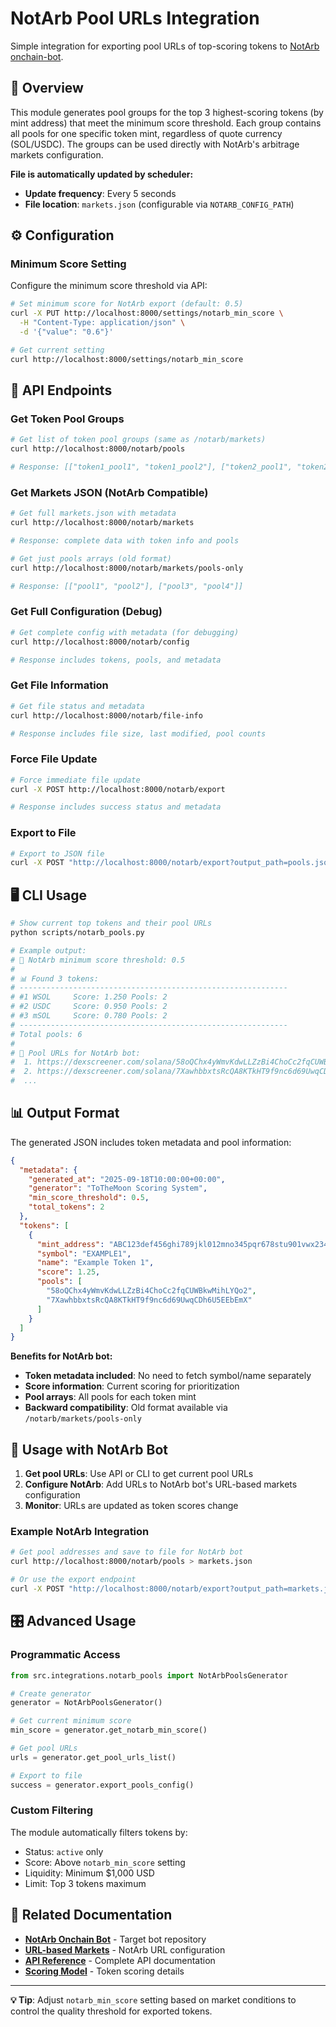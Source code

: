# NotArb Pool URLs Integration

Simple integration for exporting pool URLs of top-scoring tokens to [NotArb onchain-bot](https://github.com/NotArb/Release/tree/main/onchain-bot).

## 🎯 Overview

This module generates pool groups for the top 3 highest-scoring tokens (by mint address) that meet the minimum score threshold. Each group contains all pools for one specific token mint, regardless of quote currency (SOL/USDC). The groups can be used directly with NotArb's arbitrage markets configuration.

**File is automatically updated by scheduler:**
- **Update frequency**: Every 5 seconds
- **File location**: `markets.json` (configurable via `NOTARB_CONFIG_PATH`)

## ⚙️ Configuration

### Minimum Score Setting

Configure the minimum score threshold via API:

```bash
# Set minimum score for NotArb export (default: 0.5)
curl -X PUT http://localhost:8000/settings/notarb_min_score \
  -H "Content-Type: application/json" \
  -d '{"value": "0.6"}'

# Get current setting
curl http://localhost:8000/settings/notarb_min_score
```

## 🔌 API Endpoints

### Get Token Pool Groups

```bash
# Get list of token pool groups (same as /notarb/markets)
curl http://localhost:8000/notarb/pools

# Response: [["token1_pool1", "token1_pool2"], ["token2_pool1", "token2_pool2", "token2_pool3"]]
```

### Get Markets JSON (NotArb Compatible)

```bash
# Get full markets.json with metadata
curl http://localhost:8000/notarb/markets

# Response: complete data with token info and pools

# Get just pools arrays (old format)
curl http://localhost:8000/notarb/markets/pools-only

# Response: [["pool1", "pool2"], ["pool3", "pool4"]]
```

### Get Full Configuration (Debug)

```bash
# Get complete config with metadata (for debugging)
curl http://localhost:8000/notarb/config

# Response includes tokens, pools, and metadata
```

### Get File Information

```bash
# Get file status and metadata
curl http://localhost:8000/notarb/file-info

# Response includes file size, last modified, pool counts
```

### Force File Update

```bash
# Force immediate file update
curl -X POST http://localhost:8000/notarb/export

# Response includes success status and metadata
```

### Export to File

```bash
# Export to JSON file
curl -X POST "http://localhost:8000/notarb/export?output_path=pools.json"
```

## 🖥️ CLI Usage

```bash
# Show current top tokens and their pool URLs
python scripts/notarb_pools.py

# Example output:
# 🎯 NotArb minimum score threshold: 0.5
# 
# 📊 Found 3 tokens:
# ------------------------------------------------------------
# #1 WSOL     Score: 1.250 Pools: 2
# #2 USDC     Score: 0.950 Pools: 2  
# #3 mSOL     Score: 0.780 Pools: 2
# ------------------------------------------------------------
# Total pools: 6
# 
# 🔗 Pool URLs for NotArb bot:
#  1. https://dexscreener.com/solana/58oQChx4yWmvKdwLLZzBi4ChoCc2fqCUWBkwMihLYQo2
#  2. https://dexscreener.com/solana/7XawhbbxtsRcQA8KTkHT9f9nc6d69UwqCDh6U5EEbEmX
#  ...
```

## 📊 Output Format

The generated JSON includes token metadata and pool information:

```json
{
  "metadata": {
    "generated_at": "2025-09-18T10:00:00+00:00",
    "generator": "ToTheMoon Scoring System",
    "min_score_threshold": 0.5,
    "total_tokens": 2
  },
  "tokens": [
    {
      "mint_address": "ABC123def456ghi789jkl012mno345pqr678stu901vwx234yz",
      "symbol": "EXAMPLE1",
      "name": "Example Token 1", 
      "score": 1.25,
      "pools": [
        "58oQChx4yWmvKdwLLZzBi4ChoCc2fqCUWBkwMihLYQo2",
        "7XawhbbxtsRcQA8KTkHT9f9nc6d69UwqCDh6U5EEbEmX"
      ]
    }
  ]
}
```

**Benefits for NotArb bot:**
- **Token metadata included**: No need to fetch symbol/name separately
- **Score information**: Current scoring for prioritization
- **Pool arrays**: All pools for each token mint
- **Backward compatibility**: Old format available via `/notarb/markets/pools-only`

## 🔄 Usage with NotArb Bot

1. **Get pool URLs**: Use API or CLI to get current pool URLs
2. **Configure NotArb**: Add URLs to NotArb bot's URL-based markets configuration
3. **Monitor**: URLs are updated as token scores change

### Example NotArb Integration

```bash
# Get pool addresses and save to file for NotArb bot
curl http://localhost:8000/notarb/pools > markets.json

# Or use the export endpoint
curl -X POST "http://localhost:8000/notarb/export?output_path=markets.json"
```

## 🎛️ Advanced Usage

### Programmatic Access

```python
from src.integrations.notarb_pools import NotArbPoolsGenerator

# Create generator
generator = NotArbPoolsGenerator()

# Get current minimum score
min_score = generator.get_notarb_min_score()

# Get pool URLs
urls = generator.get_pool_urls_list()

# Export to file
success = generator.export_pools_config()
```

### Custom Filtering

The module automatically filters tokens by:
- Status: `active` only
- Score: Above `notarb_min_score` setting
- Liquidity: Minimum $1,000 USD
- Limit: Top 3 tokens maximum

## 🔗 Related Documentation

- **[NotArb Onchain Bot](https://github.com/NotArb/Release/tree/main/onchain-bot)** - Target bot repository
- **[URL-based Markets](https://github.com/NotArb/Release/tree/main/onchain-bot#url-based-markets)** - NotArb URL configuration
- **[API Reference](API_REFERENCE.md)** - Complete API documentation
- **[Scoring Model](SCORING_MODEL.md)** - Token scoring details

---

**💡 Tip**: Adjust `notarb_min_score` setting based on market conditions to control the quality threshold for exported tokens.